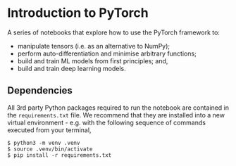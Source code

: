 # Introduction to PyTorch

A series of notebooks that explore how to use the PyTorch framework to:

- manipulate tensors (i.e. as an alternative to NumPy);
- perform auto-differentiation and minimise arbitrary functions;
- build and train ML models from first principles; and,
- build and train deep learning models.

## Dependencies

All 3rd party Python packages required to run the notebook are contained in the `requirements.txt` file. We recommend that they are installed into a new virtual environment - e.g. with the following sequence of commands executed from your terminal,

```shell
$ python3 -m venv .venv
$ source .venv/bin/activate
$ pip install -r requirements.txt
```
